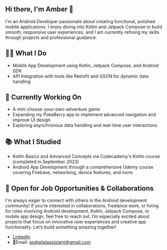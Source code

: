 ## Hi there, I'm Amber 👋
I'm an Android Developer passionate about creating functional, polished mobile applications. I enjoy diving into Kotlin and Jetpack Compose to build smooth, responsive user experiences, and I am currently refining my skills through projects and professional guidance.

## 👨‍💻 What I Do
- Mobile App Development using Kotlin, Jetpack Compose, and Android SDK
- API Integration with tools like Retrofit and GSON for dynamic data handling
  
## 🔄 Currently Working On

- A mini choose-your-own-adventure game
- Expanding my PokeBerry app to implement advanced navigation and improve UI design
- Exploring asynchronous data handling and real-time user interactions
  
## 📚 What I Studied

- Kotlin Basics and Advanced Concepts via Codecademy's Kotlin course (completed in September 2023)
- Android App Development through a comprehensive Udemy course covering Firebase, networking, device features, and more
  
## 🤝 Open for Job Opportunities & Collaborations
I'm always eager to connect with others in the Android development community! If you’re interested in collaborations, freelance work, or hiring for roles involving Android development, Kotlin, Jetpack Compose, or mobile app design, feel free to reach out. I’m especially excited about projects that focus on innovative user experiences and creative app functionality. Let’s build something amazing together!
- [LinkedIn](https://www.linkedin.com/in/sims-amber/)
- 📧Email: asdigitalassistant@gmail.com

<!--
**AmberSimsDev/AmberSimsDev** is a ✨ _special_ ✨ repository because its `README.md` (this file) appears on your GitHub profile.

Here are some ideas to get you started:

- 🔭 I’m currently working on ...
- 🌱 I’m currently learning ...
- 👯 I’m looking to collaborate on ...
- 🤔 I’m looking for help with ...
- 💬 Ask me about ...
- 📫 How to reach me: ...
- 😄 Pronouns: ...
- ⚡ Fun fact: ...
-->
